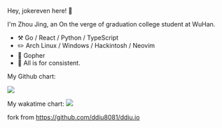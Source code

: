 Hey, jokereven here! 👋

I'm Zhou Jing, an On the verge of graduation college student at WuHan.

-   ⚒️ Go / React / Python / TypeScript
-   ✏️ Arch Linux / Windows / Hackintosh / Neovim
-   🌱 Gopher
-   💭 All is for consistent.

My Github chart:

![](https://ghchart.rshah.org/JonnieWayy)

My wakatime chart:
![](https://wakatime.com/share/@jokereven/1679dc82-4bf9-4b63-9203-390d608503de.png)

fork from https://github.com/ddiu8081/ddiu.io

